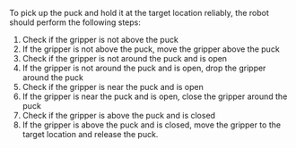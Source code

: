 To pick up the puck and hold it at the target location reliably, the robot should perform the following steps:

1. Check if the gripper is not above the puck
2. If the gripper is not above the puck, move the gripper above the puck
3. Check if the gripper is not around the puck and is open
4. If the gripper is not around the puck and is open, drop the gripper around the puck
5. Check if the gripper is near the puck and is open
6. If the gripper is near the puck and is open, close the gripper around the puck
7. Check if the gripper is above the puck and is closed
8. If the gripper is above the puck and is closed, move the gripper to the target location and release the puck.